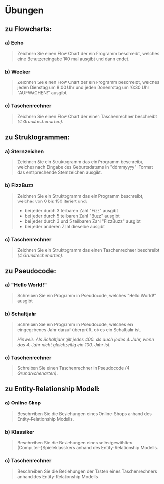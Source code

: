# Übungen
## zu Flowcharts:
### a) Echo
> Zeichnen Sie einen Flow Chart der ein Programm beschreibt, welches eine Benutzereingabe 100 mal ausgibt und dann endet.

### b) Wecker
> Zeichnen Sie einen Flow Chart der ein Programm beschreibt, welches jeden Dienstag um 8:00 Uhr und jeden Donenrstag um 16:30 Uhr "AUFWACHEN!" ausgibt.

### c) Taschenrechner
> Zeichnen Sie einen Flow Chart der einen Taschenrechner beschreibt _(4 Grundrechenarten)_.

## zu Struktogrammen:
### a) Sternzeichen
> Zeichnen Sie ein Struktogramm das ein Programm beschreibt, welches nach Eingabe des Geburtsdatums in "ddmmyyyy"-Format das entsprechende Sternzeichen ausgibt.

### b) FizzBuzz
> Zeichnen Sie ein Struktogramm das ein Programm beschreibt, welches von 0 bis 150 iteriert und: 
>* bei jeder durch 3 teilbaren Zahl "Fizz" ausgibt
>* bei jeder durch 5 teilbaren Zahl "Buzz" ausgibt
>* bei jeder durch 3 und 5 teilbaren Zahl "FizzBuzz" ausgibt
>* bei jeder anderen Zahl dieselbe ausgibt
### c) Taschenrechner
> Zeichnen Sie ein Struktogramm das einen Taschenrechner beschreibt _(4 Grundrechenarten)_.

## zu Pseudocode:
### a) "Hello World!"
> Schreiben Sie ein Programm in Pseudocode, welches "Hello World!" ausgibt.
### b) Schaltjahr
> Schreiben Sie ein Programm in Pseudocode, welches ein eingegebenes Jahr darauf überprüft, ob es ein Schaltjahr ist.  
> 
> _Hinweis: Als Schaltjahr gilt jedes 400.
> als auch jedes 4. Jahr, wenn das 4. Jahr nicht gleichzeitig ein 100. Jahr ist._
### c) Taschenrechner
> Schreiben Sie einen Taschenrechner in Pseudocode _(4 Grundrechenarten)_.

## zu Entity-Relationship Modell:
### a) Online Shop
> Beschreiben Sie die Beziehungen eines Online-Shops anhand des Entity-Relationship Modells.
### b) Klassiker
> Beschreiben Sie die Beziehungen eines selbstgewählten (Computer-)Spieleklassikers anhand des Entity-Relationship Modells.
### c) Taschenrechner
> Beschreiben Sie die Beziehungen der Tasten eines Taschenrechners anhand des Entity-Relationship Modells. 
